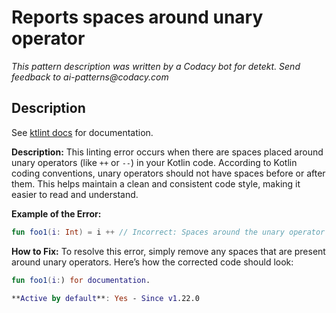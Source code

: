 # Reports spaces around unary operator

_This pattern description was written by a Codacy bot for detekt. Send feedback to ai-patterns@codacy.com_

## Description

See [ktlint docs](https://pinterest.github.io/ktlint/0.50.0/rules/standard/#unary-operator-spacing) for documentation.

**Description:**
This linting error occurs when there are spaces placed around unary operators (like `++` or `--`) in your Kotlin code. According to Kotlin coding conventions, unary operators should not have spaces before or after them. This helps maintain a clean and consistent code style, making it easier to read and understand.

**Example of the Error:**
```kotlin
fun foo1(i: Int) = i ++ // Incorrect: Spaces around the unary operator
```

**How to Fix:**
To resolve this error, simply remove any spaces that are present around unary operators. Here’s how the corrected code should look:

```kotlin
fun foo1(i:) for documentation.

**Active by default**: Yes - Since v1.22.0 
